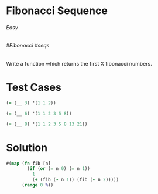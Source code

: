 # Fibonacci Sequence

###### Easy
###### #Fibonacci #seqs

Write a function which returns the first X fibonacci numbers.

# Test Cases
```clojure
(= (__ 3) '(1 1 2))
```
```clojure
(= (__ 6) '(1 1 2 3 5 8))
```
```clojure
(= (__ 8) '(1 1 2 3 5 8 13 21))
```

# Solution
```clojure
#(map (fn fib [n]
        (if (or (= n 0) (= n 1))
          1
          (+ (fib (- n 1)) (fib (- n 2)))))
      (range 0 %))
```
